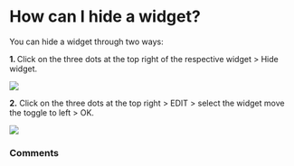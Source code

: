 # How can I hide a widget?

<p class="no-margin">You can hide a widget through two ways:</p>
<p class="no-margin"></p>
<p class="no-margin"><b>1. </b> Click on the three dots at the top right of the respective widget &gt; Hide widget.</p>
<p class="no-margin"></p>
<div class="intercom-container"><img src="https://teams-pro.intercom-attachments-1.com/i/o/664845707/43f85dd9984a172e6980edf5/how_can_i_hide_a_widget.png"></div><p class="no-margin"><b>2.</b> Click on the three dots at the top right &gt; EDIT &gt; select the widget move the toggle to left &gt; OK.</p>
<p class="no-margin"></p>
<div class="intercom-container"><img src="https://teams-pro.intercom-attachments-1.com/i/o/664845725/5ab99aaa1ff96134451c8e95/how_can_i_hide_a_widget.png"></div>

### Comments

<Comments />